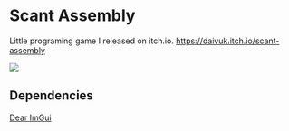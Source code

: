 # Scant Assembly
Little programing game I released on itch.io.
https://daivuk.itch.io/scant-assembly

![](https://img.itch.zone/aW1hZ2UvMTk1ODk5LzkxNTU5MC5wbmc=/original/nC4pYM.png)

## Dependencies
[Dear ImGui](https://github.com/ocornut/imgui)
